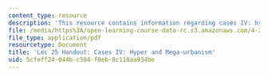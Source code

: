```yaml
---
content_type: resource
description: 'This resource contains information regarding cases IV: hyper and mega-urbanism.'
file: /media/https%3A/open-learning-course-data-rc.s3.amazonaws.com/4-241j-theory-of-city-form-spring-2013/5cfeff24044bc504f0eb8c110aa934be_MIT4_241JS13_handout25.pdf
file_type: application/pdf
resourcetype: Document
title: 'Lec 25 Handout: Cases IV: Hyper and Mega-urbanism'
uid: 5cfeff24-044b-c504-f0eb-8c110aa934be
---
```

